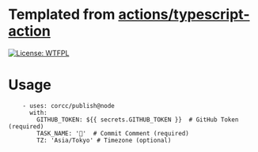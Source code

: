 # Templated from [actions/typescript-action](https://github.com/actions/typescript-action)
[![License: WTFPL](https://img.shields.io/badge/License-WTFPL-brightgreen.svg)](http://www.wtfpl.net/about/)
# Usage
```
    - uses: corcc/publish@node
      with:
        GITHUB_TOKEN: ${{ secrets.GITHUB_TOKEN }}  # GitHub Token (required)
        TASK_NAME: '🔧'  # Commit Comment (required)
        TZ: 'Asia/Tokyo' # Timezone (optional)
```
